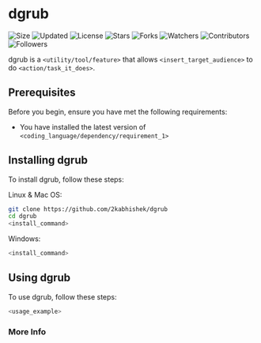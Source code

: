 # dgrub

![Size](https://img.shields.io/github/repo-size/2kabhishek/dgrub?style=plastic&color=green&label=Size)
![Updated](https://img.shields.io/github/last-commit/2kabhishek/dgrub?style=plastic&color=red&label=Updated)
![License](https://img.shields.io/github/license/2kabhishek/dgrub?style=plastic&color=lightgrey&label=License)
![Stars](https://img.shields.io/github/stars/2kabhishek/dgrub?style=plastic&color=ffd500&label=Stars)
![Forks](https://img.shields.io/github/forks/2kabhishek/dgrub?style=plastic&color=brightgreen&label=Forks)
![Watchers](https://img.shields.io/github/watchers/2kabhishek/dgrub?style=plastic&color=orange&label=Watchers)
![Contributors](https://img.shields.io/github/contributors/2kabhishek/dgrub?style=plastic&color=ff69b4&label=Contributors)
![Followers](https://img.shields.io/github/followers/2kabhishek?style=plastic&color=blue&label=Followers)

dgrub is a `<utility/tool/feature>` that allows `<insert_target_audience>` to do `<action/task_it_does>`.

## Prerequisites

Before you begin, ensure you have met the following requirements:

* You have installed the latest version of `<coding_language/dependency/requirement_1>`

## Installing dgrub

To install dgrub, follow these steps:

Linux & Mac OS:

```bash
git clone https://github.com/2kabhishek/dgrub
cd dgrub
<install_command>
```

Windows:

```bash
<install_command>
```

## Using dgrub

To use dgrub, follow these steps:

```bash
<usage_example>
```
### More Info

